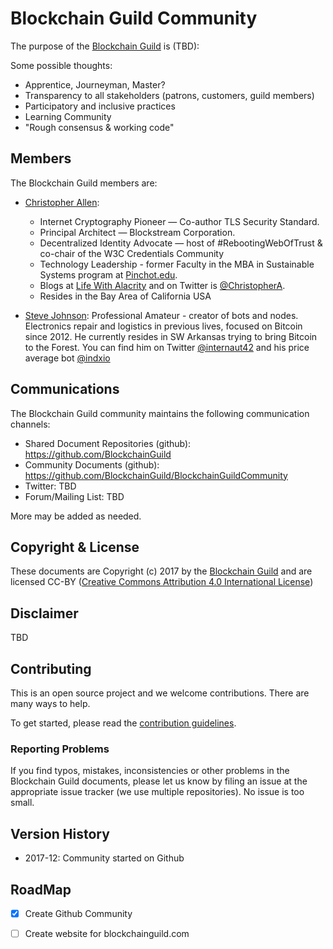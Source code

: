 # Blockchain Guild Community

The purpose of the [Blockchain Guild](https://github.com/BlockchainGuild) is (TBD):

Some possible thoughts:
* Apprentice, Journeyman, Master?
* Transparency to all stakeholders (patrons, customers, guild members)
* Participatory and inclusive practices
* Learning Community
* "Rough consensus & working code"

## Members

The Blockchain Guild members are:

* [Christopher Allen](mailto:ChristopherA@LifeWithAlacrity.com):
  * Internet Cryptography Pioneer — Co-author TLS Security Standard.
  * Principal Architect — Blockstream Corporation.
  * Decentralized Identity Advocate — host of #RebootingWebOfTrust & co-chair of the W3C Credentials Community
  * Technology Leadership - former Faculty in the MBA in Sustainable Systems program at [Pinchot.edu](http://bgi.pinchot.edu). 
  * Blogs at [Life With Alacrity](http://www.LifeWithAlacrity.com) and on Twitter is [@ChristopherA](@ChristopherA).
  * Resides in the Bay Area of California USA

* [Steve Johnson](mailto:satoshi@nomofomo.net): Professional Amateur - creator of bots and nodes.  Electronics repair and logistics in previous lives, focused on Bitcoin since 2012.  He currently resides in SW Arkansas trying to bring Bitcoin to the Forest.  You can find him on Twitter [@internaut42](https://www.twitter.com/internaut42) and his price average bot [@indxio](https://www.twitter.com/indxio)

## Communications

The Blockchain Guild community maintains the following communication channels:

- Shared Document Repositories (github): https://github.com/BlockchainGuild
- Community Documents (github): https://github.com/BlockchainGuild/BlockchainGuildCommunity
- Twitter: TBD
- Forum/Mailing List: TBD

More may be added as needed.

## Copyright & License

These documents are Copyright (c) 2017 by the [Blockchain Guild](https://github.com/BlockchainGuild) and are licensed CC-BY ([Creative Commons Attribution 4.0 International License](https://creativecommons.org/licenses/by/4.0/))

## Disclaimer
TBD

## Contributing

This  is an open source project and we welcome contributions. There are many ways to help.

To get started, please read the [contribution guidelines](CONTRIBUTING.md).

### Reporting Problems

If you find typos, mistakes, inconsistencies or other problems in the Blockchain Guild documents, please let us know by filing an issue at the appropriate issue tracker (we use multiple repositories). No issue is too small.

## Version History

* 2017-12: Community started on Github

## RoadMap

- [x] Create Github Community

- [ ] Create website for blockchainguild.com

      ​
